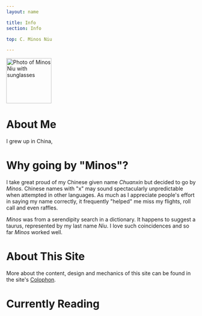 ```yaml
---
layout: name

title: Info
section: Info

top: C. Minos Niu

---
```


<img class='inset right' src='/images/mark_reid3.jpg' title='Minos Niu' alt='Photo of Minos Niu with sunglasses' width='120px' />

About Me
========

I grew up in China,

Why going by "Minos"?
==========
I take great proud of my Chinese given name *Chuanxin* but decided to go by *Minos*. Chinese names with "x"
may sound spectacularly unpredictable when attempted in other languages. As much as I appreciate people's effort in saying my name correctly, it frequently "helped" me miss my flights, 
roll call and even raffles. 

*Minos* was from a serendipity search in a dictionary. It happens to suggest a taurus, represented by my last name *Niu*. I love such coincidences and so far _Minos_ worked well.



About This Site
===============

More about the content, design and mechanics of this site can be found in the site's [Colophon](/info/site.html).


Currently Reading
=================

<style type="text/css" media="screen">
  .gr_grid_container {
    /* customize grid container div here. eg: width: 500px; */
    height: 100px
  }

  .gr_grid_book_container {
    /* customize book cover container div here */
    float: left;
    width: 98px;
    height: 160px;
    padding: 50px 0px;
    overflow: hidden;
  }
</style>
<script src="http://www.goodreads.com/review/grid_widget/3482662.C.%20Minos's%20bookshelf:%20read?cover_size=medium&hide_link=true&hide_title=true&num_books=6&order=a&shelf=read&sort=date_added&widget_id=1364958627" type="text/javascript" charset="utf-8"></script>

